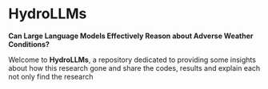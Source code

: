 # HydroLLMs
**Can Large Language Models Effectively Reason about Adverse Weather Conditions?**

Welcome to **HydroLLMs**, a repository dedicated to providing some insights about how this research gone and share the codes, results and explain each not only find the research 
